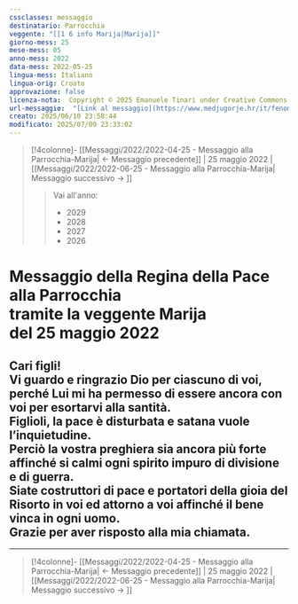 ```yaml
---
cssclasses: messaggio
destinatario: Parrocchia
veggente: "[[1 6 info Marija|Marija]]"
giorno-mess: 25
mese-mess: 05
anno-mess: 2022
data-mess: 2022-05-25
lingua-mess: Italiano
lingua-orig: Croato
approvazione: false
licenza-nota:  Copyright © 2025 Emanuele Tinari under Creative Commons BY-NC-SA 4.0 https://creativecommons.org/licenses/by-nc-sa/4.0/
url-messaggio:  "[Link al messaggio](https://www.medjugorje.hr/it/fenomeno-di-medjugorje/messaggi-della-madonna/?datum=2022-5-25)"
creato: 2025/06/10 23:58:44
modificato: 2025/07/09 23:33:02
---
```


> [!4colonne]- [[Messaggi/2022/2022-04-25 - Messaggio alla Parrocchia-Marija| ← Messaggio precedente]] | 25 maggio 2022 | [[Messaggi/2022/2022-06-25 - Messaggio alla Parrocchia-Marija| Messaggio successivo → ]]
>> <span class="verde">Vai all'anno:</span>
>> - 2029
>> - 2028
>> - 2027
>> - 2026
>

# Messaggio della Regina della Pace<br>alla Parrocchia<br>tramite la veggente Marija<br>del 25 maggio 2022

## Cari figli!<br>Vi guardo e ringrazio Dio per ciascuno di voi, perché Lui mi ha permesso di essere ancora con voi per esortarvi alla santità.<br>Figlioli, la pace è disturbata e satana vuole l’inquietudine.<br>Perciò la vostra preghiera sia ancora più forte affinché si calmi ogni spirito impuro di divisione e di guerra.<br>Siate costruttori di pace e portatori della gioia del Risorto in voi ed attorno a voi affinché il bene vinca in ogni uomo.<br>Grazie per aver risposto alla mia chiamata.

***

> [!4colonne]- [[Messaggi/2022/2022-04-25 - Messaggio alla Parrocchia-Marija| ← Messaggio precedente]] | 25 maggio 2022 | [[Messaggi/2022/2022-06-25 - Messaggio alla Parrocchia-Marija| Messaggio successivo → ]]
